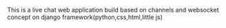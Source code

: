 This is a live chat web application build based on channels and websocket concept on django framework(python,css,html,little js)
